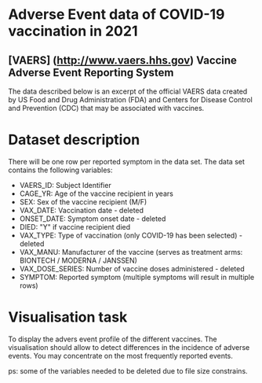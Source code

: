 # Adverse Event data of COVID-19 vaccination in 2021
## [VAERS] (http://www.vaers.hhs.gov) Vaccine Adverse Event Reporting System
The data described below is an excerpt of the official VAERS data created by US Food and Drug Administration (FDA) and Centers for Disease Control and Prevention (CDC) that may be associated with vaccines.
# Dataset description 
There will be one row per reported symptom in the data set. The data set contains the following variables:
* VAERS_ID: Subject Identifier
* CAGE_YR: Age of the vaccine recipient in years
* SEX: Sex of the vaccine recipient (M/F)
* VAX_DATE: Vaccination date - deleted
* ONSET_DATE: Symptom onset date - deleted
* DIED: "Y" if vaccine recipient died
* VAX_TYPE: Type of vaccination (only COVID-19 has been selected) - deleted
* VAX_MANU: Manufacturer of the vaccine (serves as treatment arms: BIONTECH / MODERNA / JANSSEN)
* VAX_DOSE_SERIES: Number of vaccine doses administered - deleted
* SYMPTOM: Reported symptom (multiple symptoms will result in multiple rows)
# Visualisation task
To display the advers event profile of the different vaccines. The visualisation should allow to detect differences in the incidence of adverse events. You may concentrate on the most frequently reported events.

ps: some of the variables needed to be deleted due to file size constrains.
